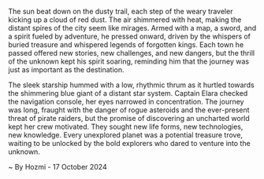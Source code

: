 
The sun beat down on the dusty trail, each step of the weary traveler kicking up a cloud of red dust. The air shimmered with heat, making the distant spires of the city seem like mirages.  Armed with a map, a sword, and a spirit fueled by adventure, he pressed onward, driven by the whispers of buried treasure and whispered legends of forgotten kings.  Each town he passed offered new stories, new challenges, and new dangers, but the thrill of the unknown kept his spirit soaring, reminding him that the journey was just as important as the destination. 

The sleek starship hummed with a low, rhythmic thrum as it hurtled towards the shimmering blue giant of a distant star system. Captain Elara checked the navigation console, her eyes narrowed in concentration. The journey was long, fraught with the danger of rogue asteroids and the ever-present threat of pirate raiders, but the promise of discovering an uncharted world kept her crew motivated. They sought new life forms, new technologies, new knowledge.  Every unexplored planet was a potential treasure trove, waiting to be unlocked by the bold explorers who dared to venture into the unknown. 

~ By Hozmi - 17 October 2024
